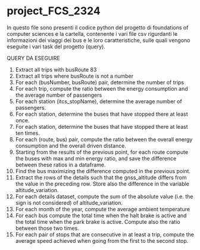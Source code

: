 # project_FCS_2324

In questo file sono presenti il codice python del progetto di foundations of computer sciences
e la cartella, contenente i vari file csv rigurdanti le informazioni dei viaggi dei bus e le loro caratteristiche,
sulle quali vengono eseguite i vari task del progetto (query). 

QUERY DA ESEGUIRE
1. Extract all trips with busRoute 83
2. Extract all trips where busRoute is not a number
3. For each (busNumber, busRoute) pair, determine the number of trips
4. For each trip, compute the ratio between the energy consumption and the average number of passengers
5. For each station (itcs_stopName), determine the average number of passengers.
6. For each station, determine the buses that have stopped there at least once.
7. For each station, determine the buses that have stopped there at least ten times.
9. For each (route, bus) pair, compute the ratio between the overall energy consumption and the overall driven distance.
10. Starting from the results of the previous point, for each route compute the buses with max and min energy ratio, and save the difference between these ratios in a dataframe.
11. Find the bus maximizing the difference computed in the previous point.
12. Extract the rows of the details such that the gnss_altitude differs from the value in the preceding row. Store also the difference in the variable altitude_variation.
13. For each details dataset, compute the sum of the absolute value (i.e. the sign is not considered) of altitude_variation.
14. For each month of the year, compute the average ambient temperature
15. For each bus compute the total time when the halt brake is active and the total time when the park brake is active. Compute also the ratio between those two times.
16. For each pair of stops that are consecutive in at least a trip, compute the average speed achieved when going from the first to the second stop.
